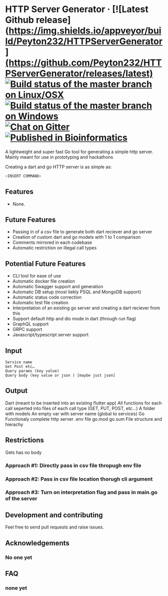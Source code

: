 HTTP Server Generator
&middot;
[![Latest Github release](https://img.shields.io/appveyor/build/Peyton232/HTTPServerGenerator](https://github.com/Peyton232/HTTPServerGenerator/releases/latest)
[![Build status of the master branch on Linux/OSX](https://img.shields.io/travis/Martinsos/edlib/master?label=Linux%20%2F%20OSX%20build)](https://travis-ci.com/Martinsos/edlib)
[![Build status of the master branch on Windows](https://img.shields.io/appveyor/build/Martinsos/edlib/master?label=Windows%20build)](https://ci.appveyor.com/project/Martinsos/edlib/branch/master)
[![Chat on Gitter](https://img.shields.io/gitter/room/Martinsos/edlib.svg?colorB=753a88)](https://gitter.im/Martinsos/edlib)
[![Published in Bioinformatics](https://img.shields.io/badge/Published%20in-Bioinformatics-167DA4.svg)](https://doi.org/10.1093/bioinformatics/btw753)
=====

A lightweight and super fast Go tool for generating a simple http server. Mainly meant for use in prototyping and hackathons

Creating a dart and go HTTP server is as simple as:
```c
<INSERT COMMAND>
```

## Features
* None.

## Future Features
* Passing in of a csv file to generate both dart reciever and go server
* Creation of custom dart and go models with 1 to 1 comparison 
* Comments mirrored in each codebase 
* Automatic restriction on illegal call types 

## Potential Future Features
* CLI tool for ease of use 
* Automatic docker file creation
* Automatic Swagger support and generation
* Automatic DB setup (most liekly PSQL and MongoDB support)
* Automatic status code correction
* Automatic test file creation
* Interpretation of an existing go server and creating a dart reciever from this 
* Support default http and dio mode in dart (through run flag)
* GraphQL support 
* GRPC support 
* Javascript/typescript server support

## Input
    Service name 
    Get Post etc…
    Query params (key value)
    Query body (key value or json ) [maybe just json]

## Output
  Dart (meant to be inserted into an existing flutter app)
    All functions for each call seperted into files of each call type (GET, PUT, POST, etc...)
    A folder with models
    An empty var with server name (global to services)
  Go 
    Functionaly complete http server
    .env file 
    go.mod 
    go.sum
    File structure and hierachy

## Restrictions
Gets has no body 

### Approach #1: Directly pass in csv file thropugh env file


### Approach #2: Pass in csv file location thorugh cli argument 


### Approach #3: Turn on interpretation flag and pass in main.go of the server


## Development and contributing
Feel free to send pull requests and raise issues.

## Acknowledgements

### No one yet

## FAQ

### none yet
